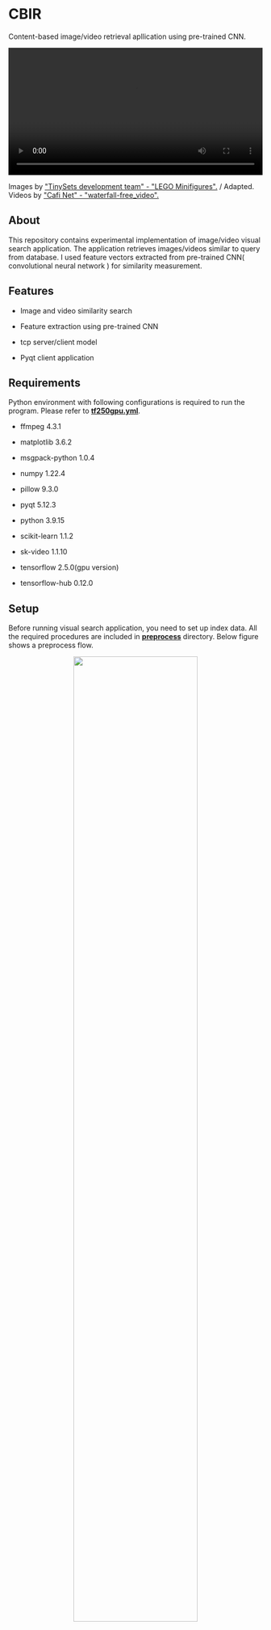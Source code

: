 # CBIR

Content-based image/video retrieval apllication using pre-trained CNN.

<p align="center" >
  <video width="100%" controls src="https://github.com/masatakesato/CBIR/blob/main/media/VisualSearchDemo.mp4?raw=true">
  </video>
</p>

Images by ["TinySets development team" - "LEGO Minifigures".](https://www.kaggle.com/datasets/ihelon/lego-minifigures-classification) / Adapted.
Videos by ["Cafi Net" - "waterfall-free_video".](https://japanism.info/photo-rule.html#rule)

## About

This repository contains experimental implementation of image/video visual search application. The application retrieves images/videos similar to query from database. I used feature vectors extracted from pre-trained CNN( convolutional neural network ) for similarity measurement.

## Features

- Image and video similarity search

- Feature extraction using pre-trained CNN

- tcp server/client model

- Pyqt client application

## Requirements

Python environment with following configurations is required to run the program. Please refer to [**tf250gpu.yml**](https://github.com/masatakesato/CBIR/blob/main/tf250gpu.yml).

- ffmpeg 4.3.1

- matplotlib 3.6.2

- msgpack-python 1.0.4

- numpy 1.22.4

- pillow 9.3.0

- pyqt 5.12.3

- python 3.9.15

- scikit-learn 1.1.2

- sk-video 1.1.10

- tensorflow 2.5.0(gpu version)

- tensorflow-hub 0.12.0

## Setup

Before running visual search application, you need to set up index data. All the required procedures are included in [**preprocess**](https://github.com/masatakesato/CBIR/tree/main/preprocess) directory. Below figure shows a preprocess flow.

<p align="center" >
  <img width="70%" src="https://raw.githubusercontent.com/masatakesato/CBIR/main/media/preprocess_flow.svg">
</p>

### Path cofiguration

Open "config.json" and edit the following values. Please refer to [**preprocess/config.json**](https://github.com/masatakesato/CBIR/blob/main/preprocess/config.json).

- search_paths: Directories to be include in retrieval

- types: File extensions to be included in retrieval

- index_path: Directory to output indexing result

### Preprocessing

After finishing config.json setup, you need to execute python scripts in the following order.

1. create_snapshot.py
2. wrangle_images.py
3. extract_image_features.py
4. create_thumbnails.py

## Running application

Application scrips are stored in [**apps**](https://github.com/masatakesato/CBIR/tree/main/apps) directory.

### Path configuration

Open "config.json" and edit the following values. Please refer to [**apps/config.json**](https://github.com/masatakesato/CBIR/blob/main/apps/config.json).

- index_path: Path to the index directory ( created in "Setup" step )

### Run standalone version

Please execute following python script.

- searcherstandalone_main.py

### Run server-client version

Another implementation example using tcp client-server model. The client deals with query through GUI operation. The server runs retrieval process. Please execute following scripts separately.

- searcherserver_main.py

- searcherclient_main.py
